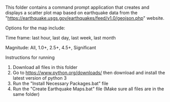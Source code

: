 This folder contains a command prompt application that creates and displays a scatter plot map based on earthquake data from the 
"https://earthquake.usgs.gov/earthquakes/feed/v1.0/geojson.php" website.

Options for the map include:

Time frame: last hour, last day, last week, last month

Magnitude: All, 1.0+, 2.5+, 4.5+, Significant

Instructions for running
1. Download all files in this folder
2. Go to https://www.python.org/downloads/ then download and install the latest version of python 3
3. Run the "Install Necessary Packages.bat" file
4. Run the "Create Earthquake Maps.bat" file (Make sure all files are in the same folder)
